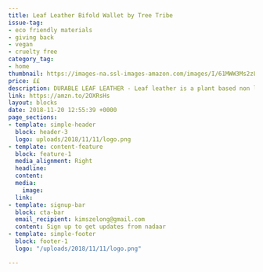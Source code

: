 ```yaml
---
title: Leaf Leather Bifold Wallet by Tree Tribe
issue-tag:
- eco friendly materials
- giving back
- vegan
- cruelty free
category_tag:
- home
thumbnail: https://images-na.ssl-images-amazon.com/images/I/61MWW3Ms2zL._SL1024_.jpg
price: ££
description: DURABLE LEAF LEATHER - Leaf leather is a plant based non leather alternative. Tree Tribe Leaf Leather accessories are made from Teak leaves, with a thin strong translucent seal to make them durable and water resistant.
link: https://amzn.to/2OXRsHs
layout: blocks
date: 2018-11-20 12:55:39 +0000
page_sections:
- template: simple-header
  block: header-3
  logo: uploads/2018/11/11/logo.png
- template: content-feature
  block: feature-1
  media_alignment: Right
  headline: 
  content: 
  media:
    image: 
  link: 
- template: signup-bar
  block: cta-bar
  email_recipient: kimszelong@gmail.com
  content: Sign up to get updates from nadaar
- template: simple-footer
  block: footer-1
  logo: "/uploads/2018/11/11/logo.png"

---
```

